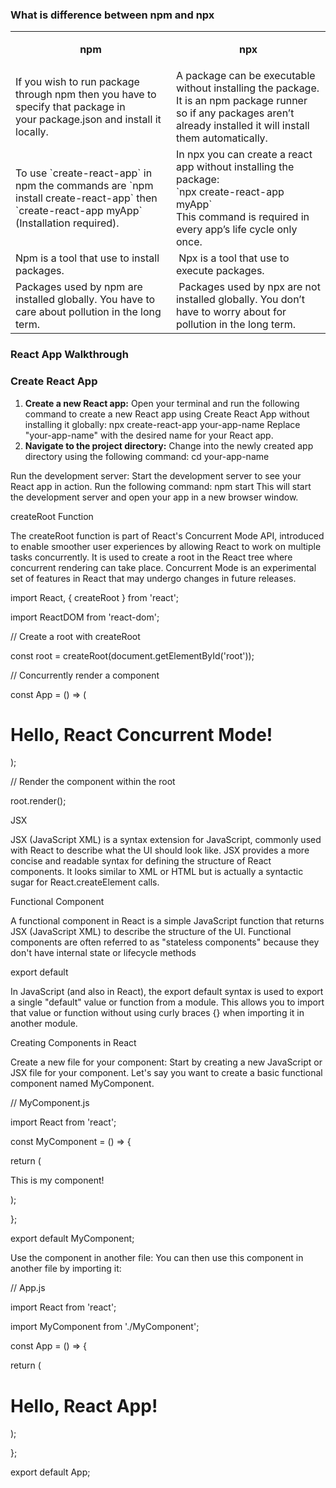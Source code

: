 ### What is difference between npm and npx
<table><tbody><tr><td colspan="2"><p style="text-align:center"><strong>&nbsp;npm&nbsp;</strong></p></td><td colspan="2"><p style="text-align:center"><strong>npx</strong></p></td></tr><tr><td colspan="2">If you wish to run package through npm then you have to specify that package in your&nbsp;package.json and install it locally.</td><td colspan="2">A package can be executable without installing the package. It is an npm package runner so if any packages aren’t already installed it will install them automatically.</td></tr><tr><td colspan="2">To use `create-react-app` in npm the commands are `npm install create-react-app` then `create-react-app myApp` (Installation required).</td><td colspan="2">In npx you can create a react app without installing the package:<br>`npx create-react-app myApp`<br>This command is required in every app’s life cycle only once.</td></tr><tr><td colspan="2">Npm is a tool that use to install packages.</td><td colspan="2">&nbsp;Npx is a tool that use to execute packages.</td></tr><tr><td colspan="2">Packages used by npm are installed globally. You have to care about pollution in the long term.</td><td colspan="2">&nbsp;Packages used by npx are not installed globally. You don’t have to worry about for pollution in the long term.&nbsp;</td></tr></tbody></table>

### React App Walkthrough

### Create React App

1. **Create a new React app:** 
Open your terminal and run the following command to create a new React app using Create React App without installing it globally:
npx create-react-app your-app-name
Replace "your-app-name" with the desired name for your React app.
2. **Navigate to the project directory:** 
Change into the newly created app directory using the following command:
cd your-app-name

Run the development server: Start the development server to see your React app in action. Run the following command:
npm start
This will start the development server and open your app in a new browser window.


createRoot Function

The createRoot function is part of React's Concurrent Mode API, introduced to enable smoother user experiences by allowing React to work on multiple tasks concurrently. It is used to create a root in the React tree where concurrent rendering can take place. Concurrent Mode is an experimental set of features in React that may undergo changes in future releases.



import React, { createRoot } from 'react';

import ReactDOM from 'react-dom';



// Create a root with createRoot

const root = createRoot(document.getElementById('root'));



// Concurrently render a component

const App = () => (

<div>

<h1>Hello, React Concurrent Mode!</h1>

</div>

);



// Render the component within the root

root.render(<App />);

JSX

JSX (JavaScript XML) is a syntax extension for JavaScript, commonly used with React to describe what the UI should look like. JSX provides a more concise and readable syntax for defining the structure of React components. It looks similar to XML or HTML but is actually a syntactic sugar for React.createElement calls.



Functional Component

A functional component in React is a simple JavaScript function that returns JSX (JavaScript XML) to describe the structure of the UI. Functional components are often referred to as "stateless components" because they don't have internal state or lifecycle methods



export default

In JavaScript (and also in React), the export default syntax is used to export a single "default" value or function from a module. This allows you to import that value or function without using curly braces {} when importing it in another module.



Creating Components in React

Create a new file for your component: Start by creating a new JavaScript or JSX file for your component. Let's say you want to create a basic functional component named MyComponent.



// MyComponent.js

import React from 'react';

const MyComponent = () => {

return (

<div>

<p>This is my component!</p>

</div>

);

};

export default MyComponent;

Use the component in another file: You can then use this component in another file by importing it:

// App.js

import React from 'react';

import MyComponent from './MyComponent';

const App = () => {

return (

<div>

<h1>Hello, React App!</h1>

<MyComponent />

</div>

);

};

export default App;